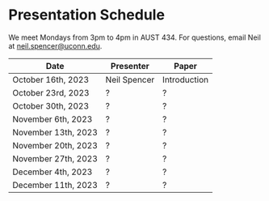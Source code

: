 # Presentation Schedule


We meet Mondays from 3pm to 4pm in AUST 434. For questions, email Neil at neil.spencer@uconn.edu. 

| Date               | Presenter |                    Paper |
| -------- | ------- | -------|
| October 16th, 2023  | Neil Spencer      | Introduction|
| October 23rd, 2023  | ?     | ?|
| October 30th, 2023  | ?     | ?|
| November 6th, 2023  | ?   | ?|
| November 13th, 2023 | ?   | ?|
| November 20th, 2023 | ?   | ?|
| November 27th, 2023 | ?   | ?|
| December 4th, 2023  | ?   | ?|
| December 11th, 2023 | ?   | ?|
